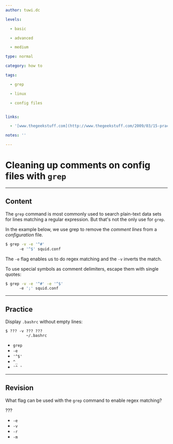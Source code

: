 ```yaml
---
author: tuwi.dc

levels:

  - basic

  - advanced

  - medium

type: normal

category: how to

tags:

  - grep

  - linux

  - config files


links:

  - '[www.thegeekstuff.com](http://www.thegeekstuff.com/2009/03/15-practical-unix-grep-command-examples/){website}'

notes: ''

---
```


# Cleaning up comments on config files with `grep`

---
## Content

The `grep` command is most commonly used to search plain-text data sets for lines matching a regular expression. But that's not the only use for `grep`.

In the example below, we use grep to remove the *comment lines* from a *configuration* file.

```bash
$ grep -v -e '^#'
      -e '^$' squid.conf
```
The `-e` flag enables us to do regex matching and the `-v` inverts the match.

To use special symbols as comment delimiters, escape them with single quotes:

```bash
$ grep -v -e '^#' -e '^$'
      -e ';' squid.conf
```

---
## Practice

Display `.bashrc` without empty lines:
```
$ ??? -v ??? ???
         ~/.bashrc
```

* `grep`
* `-e`
* `'^$'`
* `^_`
* `'^ '`

---
## Revision

What flag can be used with the `grep` command to enable regex matching?

???


* `-e`
* `-v`
* `-r`
* `-m`

